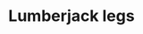 ---
layout: item
title: Lumberjack legs
item-id: 10940
datatable: true
id: 10940
name: "Lumberjack legs"
members: true
lowalch: 20
highalch: 30
examine: "You'll certainly be alright wearing these."
monsters:
  - id: 5648
    name: "Undead Lumberjack"
    members: true
    combat_level: 30
    wiki_url: "https://oldschool.runescape.wiki/w/Undead_Lumberjack#Level_30"
    drops:
      - quantity: "1"
        rarity: 0.25
    image: "https://oldschool.runescape.wiki/images/thumb/c/cd/Undead_Lumberjack.png/120px-Undead_Lumberjack.png?48d36"
  - id: 5656
    name: "Undead Lumberjack"
    members: true
    combat_level: 35
    wiki_url: "https://oldschool.runescape.wiki/w/Undead_Lumberjack#Level_35"
    drops:
      - quantity: "1"
        rarity: 0.25
    image: "https://oldschool.runescape.wiki/images/thumb/c/cd/Undead_Lumberjack.png/120px-Undead_Lumberjack.png?48d36"
  - id: 5665
    name: "Undead Lumberjack"
    members: true
    combat_level: 40
    wiki_url: "https://oldschool.runescape.wiki/w/Undead_Lumberjack#Level_40"
    drops:
      - quantity: "1"
        rarity: 0.25
    image: "https://oldschool.runescape.wiki/images/thumb/c/cd/Undead_Lumberjack.png/120px-Undead_Lumberjack.png?48d36"
  - id: 5673
    name: "Undead Lumberjack"
    members: true
    combat_level: 45
    wiki_url: "https://oldschool.runescape.wiki/w/Undead_Lumberjack#Level_45"
    drops:
      - quantity: "1"
        rarity: 0.25
    image: "https://oldschool.runescape.wiki/images/thumb/c/cd/Undead_Lumberjack.png/120px-Undead_Lumberjack.png?48d36"
  - id: 5681
    name: "Undead Lumberjack"
    members: true
    combat_level: 50
    wiki_url: "https://oldschool.runescape.wiki/w/Undead_Lumberjack#Level_50"
    drops:
      - quantity: "1"
        rarity: 0.25
    image: "https://oldschool.runescape.wiki/images/thumb/c/cd/Undead_Lumberjack.png/120px-Undead_Lumberjack.png?48d36"
  - id: 5689
    name: "Undead Lumberjack"
    members: true
    combat_level: 55
    wiki_url: "https://oldschool.runescape.wiki/w/Undead_Lumberjack#Level_55"
    drops:
      - quantity: "1"
        rarity: 0.25
    image: "https://oldschool.runescape.wiki/images/thumb/c/cd/Undead_Lumberjack.png/120px-Undead_Lumberjack.png?48d36"
  - id: 5697
    name: "Undead Lumberjack"
    members: true
    combat_level: 60
    wiki_url: "https://oldschool.runescape.wiki/w/Undead_Lumberjack#Level_60"
    drops:
      - quantity: "1"
        rarity: 0.25
    image: "https://oldschool.runescape.wiki/images/thumb/c/cd/Undead_Lumberjack.png/120px-Undead_Lumberjack.png?48d36"
  - id: 5705
    name: "Undead Lumberjack"
    members: true
    combat_level: 64
    wiki_url: "https://oldschool.runescape.wiki/w/Undead_Lumberjack#Level_64"
    drops:
      - quantity: "1"
        rarity: 0.25
    image: "https://oldschool.runescape.wiki/images/thumb/c/cd/Undead_Lumberjack.png/120px-Undead_Lumberjack.png?48d36"
  - id: 5713
    name: "Undead Lumberjack"
    members: true
    combat_level: 70
    wiki_url: "https://oldschool.runescape.wiki/w/Undead_Lumberjack#Level_70"
    drops:
      - quantity: "1"
        rarity: 0.25
    image: "https://oldschool.runescape.wiki/images/thumb/c/cd/Undead_Lumberjack.png/120px-Undead_Lumberjack.png?48d36"
---